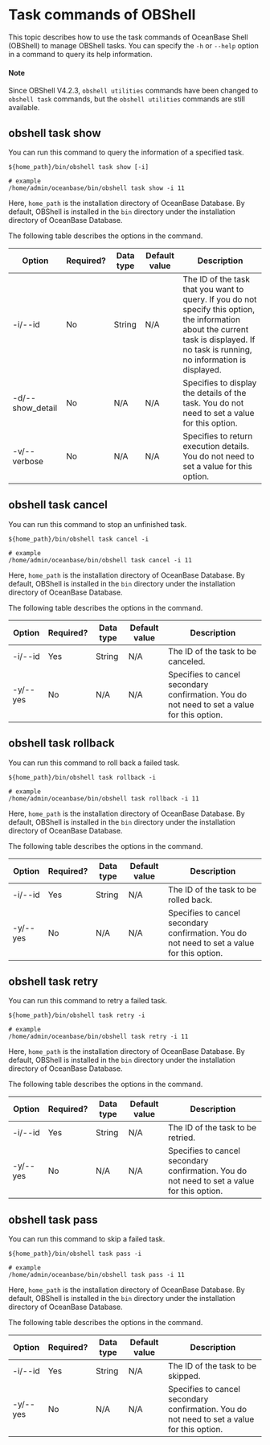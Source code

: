 # Task commands of OBShell

This topic describes how to use the task commands of OceanBase Shell (OBShell) to manage OBShell tasks. You can specify the `-h` or `--help` option in a command to query its help information.

<main id="notice" type='explain'>
  <h4>Note</h4>
  <p>Since OBShell V4.2.3, <code>obshell utilities</code> commands have been changed to <code>obshell task</code> commands, but the <code>obshell utilities</code> commands are still available. </p>
</main>

## obshell task show

You can run this command to query the information of a specified task.

```shell
${home_path}/bin/obshell task show [-i]

# example
/home/admin/oceanbase/bin/obshell task show -i 11
```

Here, `home_path` is the installation directory of OceanBase Database. By default, OBShell is installed in the `bin` directory under the installation directory of OceanBase Database.

The following table describes the options in the command.

| Option | Required? | Data type | Default value | Description |
| --- | --- | --- | --- | --- |
| -i/--id | No | String | N/A | The ID of the task that you want to query. If you do not specify this option, the information about the current task is displayed. If no task is running, no information is displayed.  |
| -d/--show_detail | No | N/A | N/A | Specifies to display the details of the task. You do not need to set a value for this option.  |
| -v/--verbose | No | N/A | N/A | Specifies to return execution details. You do not need to set a value for this option.  |

## obshell task cancel

You can run this command to stop an unfinished task.

```shell
${home_path}/bin/obshell task cancel -i

# example
/home/admin/oceanbase/bin/obshell task cancel -i 11
```

Here, `home_path` is the installation directory of OceanBase Database. By default, OBShell is installed in the `bin` directory under the installation directory of OceanBase Database.

The following table describes the options in the command.

| Option | Required? | Data type | Default value | Description |
| --- | --- | --- | --- | --- |
| -i/--id | Yes | String | N/A | The ID of the task to be canceled.  |
| -y/--yes | No | N/A | N/A | Specifies to cancel secondary confirmation. You do not need to set a value for this option.  |

## obshell task rollback

You can run this command to roll back a failed task.

```shell
${home_path}/bin/obshell task rollback -i

# example
/home/admin/oceanbase/bin/obshell task rollback -i 11
```

Here, `home_path` is the installation directory of OceanBase Database. By default, OBShell is installed in the `bin` directory under the installation directory of OceanBase Database.

The following table describes the options in the command.

| Option | Required? | Data type | Default value | Description |
| --- | --- | --- | --- | --- |
| -i/--id | Yes | String | N/A | The ID of the task to be rolled back.  |
| -y/--yes | No | N/A | N/A | Specifies to cancel secondary confirmation. You do not need to set a value for this option.  |

## obshell task retry

You can run this command to retry a failed task.

```shell
${home_path}/bin/obshell task retry -i

# example
/home/admin/oceanbase/bin/obshell task retry -i 11
```

Here, `home_path` is the installation directory of OceanBase Database. By default, OBShell is installed in the `bin` directory under the installation directory of OceanBase Database.

The following table describes the options in the command.

| Option | Required? | Data type | Default value | Description |
| --- | --- | --- | --- | --- |
| -i/--id | Yes | String | N/A | The ID of the task to be retried.  |
| -y/--yes | No | N/A | N/A | Specifies to cancel secondary confirmation. You do not need to set a value for this option.  |

## obshell task pass

You can run this command to skip a failed task.

```shell
${home_path}/bin/obshell task pass -i

# example
/home/admin/oceanbase/bin/obshell task pass -i 11
```

Here, `home_path` is the installation directory of OceanBase Database. By default, OBShell is installed in the `bin` directory under the installation directory of OceanBase Database.

The following table describes the options in the command.

| Option | Required? | Data type | Default value | Description |
| --- | --- | --- | --- | --- |
| -i/--id | Yes | String | N/A | The ID of the task to be skipped.  |
| -y/--yes | No | N/A | N/A | Specifies to cancel secondary confirmation. You do not need to set a value for this option.  |